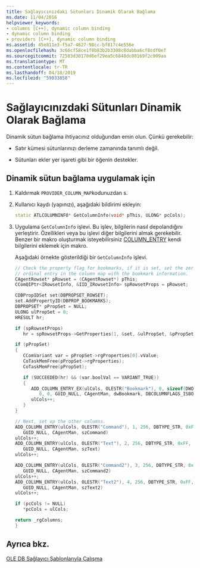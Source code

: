 ```yaml
---
title: Sağlayıcınızdaki Sütunları Dinamik Olarak Bağlama
ms.date: 11/04/2016
helpviewer_keywords:
- columns [C++], dynamic column binding
- dynamic column binding
- providers [C++], dynamic column binding
ms.assetid: 45e811e3-f5a7-4627-98cc-bf817c4e556e
ms.openlocfilehash: 3c66cf58ce1f8b83b2b3308c8dabba6cf8cdf0ef
ms.sourcegitcommit: 72583d30170d6ef29ea5c6848dc00169f2c909aa
ms.translationtype: MT
ms.contentlocale: tr-TR
ms.lasthandoff: 04/18/2019
ms.locfileid: "59033858"
---
```

# <a name="dynamically-binding-columns-in-your-provider"></a>Sağlayıcınızdaki Sütunları Dinamik Olarak Bağlama

Dinamik sütun bağlama ihtiyacınız olduğundan emin olun. Çünkü gerekebilir:

- Satır kümesi sütunlarınızı derleme zamanında tanımlı değil.

- Sütunları ekler yer işareti gibi bir öğenin destekler.

## <a name="to-implement-dynamic-column-binding"></a>Dinamik sütun bağlama uygulamak için

1. Kaldırmak `PROVIDER_COLUMN_MAP`kodunuzdan s.

1. Kullanıcı kaydı (yapınızı), aşağıdaki bildirimi ekleyin:

    ```cpp
    static ATLCOLUMNINFO* GetColumnInfo(void* pThis, ULONG* pcCols);
    ```

1. Uygulama `GetColumnInfo` işlevi. Bu işlev, bilgilerin nasıl depolandığını yerleştirir. Özellikleri veya bu işlevi diğer bilgilerini almak gerekebilir. Benzer bir makro oluşturmak isteyebilirsiniz [COLUMN_ENTRY](../../data/oledb/column-entry.md) kendi bilgilerini eklemek için makro.

   Aşağıdaki örnekte gösterildiği bir `GetColumnInfo` işlevi.

    ```cpp
    // Check the property flag for bookmarks, if it is set, set the zero
    // ordinal entry in the column map with the bookmark information.
    CAgentRowset* pRowset = (CAgentRowset*) pThis;
    CComQIPtr<IRowsetInfo, &IID_IRowsetInfo> spRowsetProps = pRowset;

    CDBPropIDSet set(DBPROPSET_ROWSET);
    set.AddPropertyID(DBPROP_BOOKMARKS);
    DBPROPSET* pPropSet = NULL;
    ULONG ulPropSet = 0;
    HRESULT hr;

    if (spRowsetProps)
       hr = spRowsetProps->GetProperties(1, &set, &ulPropSet, &pPropSet);

    if (pPropSet)
    {
       CComVariant var = pPropSet->rgProperties[0].vValue;
       CoTaskMemFree(pPropSet->rgProperties);
       CoTaskMemFree(pPropSet);

       if (SUCCEEDED(hr) && (var.boolVal == VARIANT_TRUE))
       {
          ADD_COLUMN_ENTRY_EX(ulCols, OLESTR("Bookmark"), 0, sizeof(DWORD), DBTYPE_BYTES,
             0, 0, GUID_NULL, CAgentMan, dwBookmark, DBCOLUMNFLAGS_ISBOOKMARK)
          ulCols++;
       }
    }

    // Next, set up the other columns.
    ADD_COLUMN_ENTRY(ulCols, OLESTR("Command"), 1, 256, DBTYPE_STR, 0xFF, 0xFF,
       GUID_NULL, CAgentMan, szCommand)
    ulCols++;
    ADD_COLUMN_ENTRY(ulCols, OLESTR("Text"), 2, 256, DBTYPE_STR, 0xFF, 0xFF,
       GUID_NULL, CAgentMan, szText)
    ulCols++;

    ADD_COLUMN_ENTRY(ulCols, OLESTR("Command2"), 3, 256, DBTYPE_STR, 0xFF, 0xFF,
       GUID_NULL, CAgentMan, szCommand2)
    ulCols++;
    ADD_COLUMN_ENTRY(ulCols, OLESTR("Text2"), 4, 256, DBTYPE_STR, 0xFF, 0xFF,
       GUID_NULL, CAgentMan, szText2)
    ulCols++;

    if (pcCols != NULL)
       *pcCols = ulCols;

    return _rgColumns;
    }
    ```

## <a name="see-also"></a>Ayrıca bkz.

[OLE DB Sağlayıcı Şablonlarıyla Çalışma](../../data/oledb/working-with-ole-db-provider-templates.md)